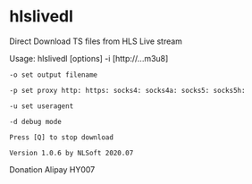 # hlslivedl
Direct Download TS files from HLS Live stream

Usage: hlslivedl [options] -i [http://...m3u8]

    -o set output filename
    
    -p set proxy http: https: socks4: socks4a: socks5: socks5h:
    
    -u set useragent
    
    -d debug mode
    
    Press [Q] to stop download
    
    Version 1.0.6 by NLSoft 2020.07
    
Donation Alipay HY007
